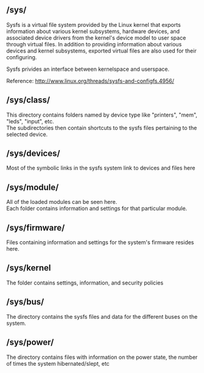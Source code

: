 /sys/
--------------------------------------
Sysfs is a virtual file system provided by the Linux kernel that exports information about various kernel subsystems, hardware devices, 
and associated device drivers from the kernel's device model to user space through virtual files. 
In addition to providing information about various devices and kernel subsystems, exported virtual files are also used for their configuring.

Sysfs privides an interface between kernelspace and userspace.

Reference: http://www.linux.org/threads/sysfs-and-configfs.4956/


/sys/class/
------------------
This directory contains folders named by device type like "printers", "mem", "leds", "input", etc.  
The subdirectories then contain shortcuts to the sysfs files pertaining to the selected device.


/sys/devices/
---------------------
Most of the symbolic links in the sysfs system link to devices and files here


/sys/module/
----------------------
All of the loaded modules can be seen here.  
Each folder contains information and settings for that particular module.


/sys/firmware/
----------------------
Files containing information and settings for the system's firmware resides here.


/sys/kernel
-------------------
The folder contains settings, information, and security policies


/sys/bus/
-------------------
The directory contains the sysfs files and data for the different buses on the system.


/sys/power/
------------------
The directory contains files with information on the power state, the number of times the system hibernated/slept, etc

